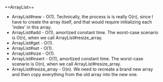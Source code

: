 ==ArrayList==
- ArrayList#new - O(1). Technically, the process is is really O(n), since I have to create the array itself, and that would require initializing each 'index' in this array.
- ArrayList#add - O(1), amortized constant time. The worst-case scenario is O(n), when we call ArrayList#resize_array.
- ArrayList#get - O(1).
- ArrayList#set - O(1).
- ArrayList#size - O(1).
- ArrayList#insert - O(1), amortized constant time. The worst-case scenario is O(n), when we call ArrayList#resize_array.
- ArrayList#resize_array - O(n). We need to recreate a brand new array and then copy everything from the old array into the new one.